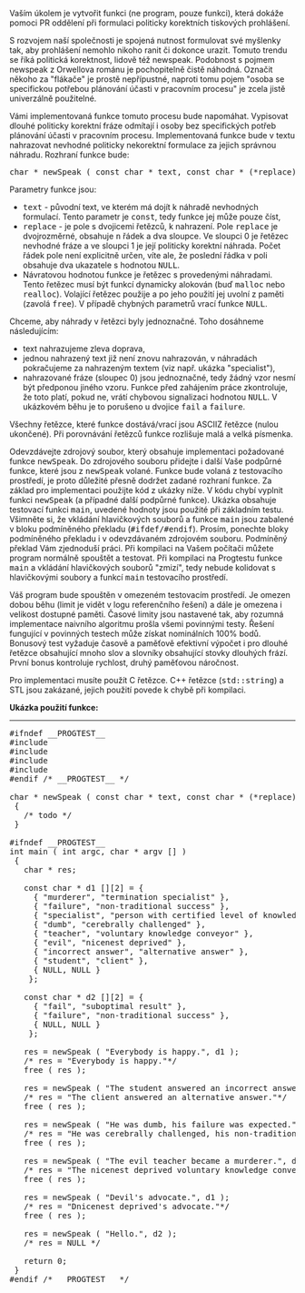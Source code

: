 Vaším úkolem je vytvořit funkci (ne program, pouze funkci), která dokáže pomoci PR oddělení při formulaci politicky korektních tiskových prohlášení.

S rozvojem naší společnosti je spojená nutnost formulovat své myšlenky tak, aby prohlášení nemohlo nikoho ranit či dokonce urazit. Tomuto trendu se říká politická korektnost, lidově též newspeak. Podobnost s pojmem newspeak z Orwellova románu je pochopitelně čistě náhodná. Označit někoho za "flákače" je prostě nepřípustné, naproti tomu pojem "osoba se specifickou potřebou plánování účasti v pracovním procesu" je zcela jistě univerzálně použitelné.

Vámi implementovaná funkce tomuto procesu bude napomáhat. Vypisovat dlouhé politicky korektní fráze odmítají i osoby bez specifických potřeb plánování účasti v pracovním procesu. Implementovaná funkce bude v textu nahrazovat nevhodné politicky nekorektní formulace za jejich správnou náhradu. Rozhraní funkce bude:

<pre>char * newSpeak ( const char * text, const char * (*replace)[2] );
</pre>

Parametry funkce jsou:

*   <tt>text</tt> - původní text, ve kterém má dojít k náhradě nevhodných formulací. Tento parametr je <tt>const</tt>, tedy funkce jej může pouze číst,
*   <tt>replace</tt> - je pole s dvojicemi řetězců, k nahrazení. Pole <tt>replace</tt> je dvojrozměrné, obsahuje <tt>n</tt> řádek a dva sloupce. Ve sloupci 0 je řetězec nevhodné fráze a ve sloupci 1 je její politicky korektní náhrada. Počet řádek pole není explicitně určen, víte ale, že poslední řádka v poli obsahuje dva ukazatele s hodnotou <tt>NULL</tt>.
*   Návratovou hodnotou funkce je řetězec s provedenými náhradami. Tento řetězec musí být funkcí dynamicky alokován (buď <tt>malloc</tt> nebo <tt>realloc</tt>). Volající řetězec použije a po jeho použití jej uvolní z paměti (zavolá <tt>free</tt>). V případě chybných parametrů vrací funkce <tt>NULL</tt>.

Chceme, aby náhrady v řetězci byly jednoznačné. Toho dosáhneme následujícím:

*   text nahrazujeme zleva doprava,
*   jednou nahrazený text již není znovu nahrazován, v náhradách pokračujeme za nahrazeným textem (viz např. ukázka "specialist"),
*   nahrazované fráze (sloupec 0) jsou jednoznačné, tedy žádný vzor nesmí být předponou jiného vzoru. Funkce před zahájením práce zkontroluje, že toto platí, pokud ne, vrátí chybovou signalizaci hodnotou <tt>NULL</tt>. V ukázkovém běhu je to porušeno u dvojice <tt>fail</tt> a <tt>failure</tt>.

Všechny řetězce, které funkce dostává/vrací jsou ASCIIZ řetězce (nulou ukončené). Při porovnávání řetězců funkce rozlišuje malá a velká písmenka.

Odevzdávejte zdrojový soubor, který obsahuje implementaci požadované funkce <tt>newSpeak</tt>. Do zdrojového souboru přidejte i další Vaše podpůrné funkce, které jsou z <tt>newSpeak</tt> volané. Funkce bude volaná z testovacího prostředí, je proto důležité přesně dodržet zadané rozhraní funkce. Za základ pro implementaci použijte kód z ukázky níže. V kódu chybí vyplnit funkci <tt>newSpeak</tt> (a případné další podpůrné funkce). Ukázka obsahuje testovací funkci <tt>main</tt>, uvedené hodnoty jsou použité při základním testu. Všimněte si, že vkládání hlavičkových souborů a funkce <tt>main</tt> jsou zabalené v bloku podmíněného překladu (<tt>#ifdef/#endif</tt>). Prosím, ponechte bloky podmíněného překladu i v odevzdávaném zdrojovém souboru. Podmíněný překlad Vám zjednoduší práci. Při kompilaci na Vašem počítači můžete program normálně spouštět a testovat. Při kompilaci na Progtestu funkce <tt>main</tt> a vkládání hlavičkových souborů "zmizí", tedy nebude kolidovat s hlavičkovými soubory a funkcí <tt>main</tt> testovacího prostředí.

Váš program bude spouštěn v omezeném testovacím prostředí. Je omezen dobou běhu (limit je vidět v logu referenčního řešení) a dále je omezena i velikost dostupné paměti. Časové limity jsou nastavené tak, aby rozumná implementace naivního algoritmu prošla všemi povinnými testy. Řešení fungující v povinných testech může získat nominálních 100% bodů. Bonusový test vyžaduje časově a paměťově efektivní výpočet i pro dlouhé řetězce obsahující mnoho slov a slovníky obsahující stovky dlouhých frází. První bonus kontroluje rychlost, druhý paměťovou náročnost.

Pro implementaci musíte použít C řetězce. C++ řetězce (<tt>std::string</tt>) a STL jsou zakázané, jejich použití povede k chybě při kompilaci.

**Ukázka použití funkce:**  

* * *

<pre>#ifndef __PROGTEST__
#include <stdio.h>
#include <string.h>
#include <stdlib.h>
#include <ctype.h>
#endif /* __PROGTEST__ */

char * newSpeak ( const char * text, const char * (*replace)[2] )
 {
   /* todo */
 }

#ifndef __PROGTEST__
int main ( int argc, char * argv [] )
 {
   char * res;

   const char * d1 [][2] = {
     { "murderer", "termination specialist" },
     { "failure", "non-traditional success" },
     { "specialist", "person with certified level of knowledge" },
     { "dumb", "cerebrally challenged" },
     { "teacher", "voluntary knowledge conveyor" },
     { "evil", "nicenest deprived" },
     { "incorrect answer", "alternative answer" },
     { "student", "client" },
     { NULL, NULL }
    };

   const char * d2 [][2] = {
     { "fail", "suboptimal result" },
     { "failure", "non-traditional success" },
     { NULL, NULL }
    };

   res = newSpeak ( "Everybody is happy.", d1 );
   /* res = "Everybody is happy."*/
   free ( res );

   res = newSpeak ( "The student answered an incorrect answer.", d1 );
   /* res = "The client answered an alternative answer."*/
   free ( res );

   res = newSpeak ( "He was dumb, his failure was expected.", d1 );
   /* res = "He was cerebrally challenged, his non-traditional success was expected."*/
   free ( res );

   res = newSpeak ( "The evil teacher became a murderer.", d1 );
   /* res = "The nicenest deprived voluntary knowledge conveyor became a termination specialist."*/
   free ( res );

   res = newSpeak ( "Devil's advocate.", d1 );
   /* res = "Dnicenest deprived's advocate."*/
   free ( res );

   res = newSpeak ( "Hello.", d2 );
   /* res = NULL */

   return 0;
 }
#endif /* __PROGTEST__ */
</pre>
